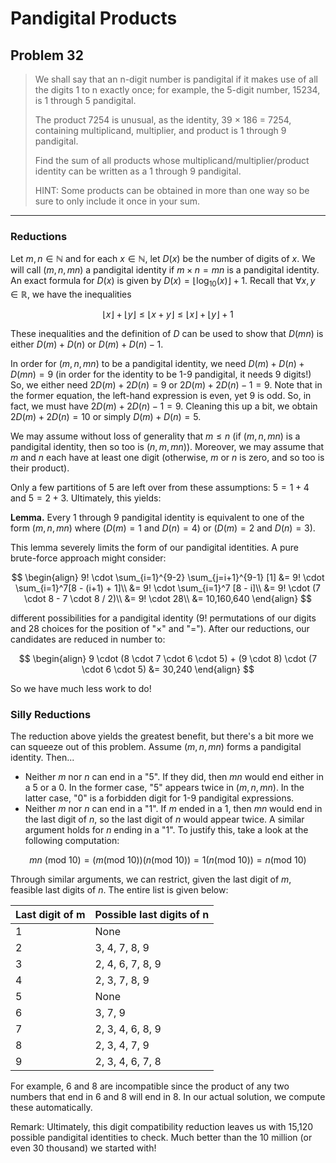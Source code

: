 # Pandigital Products

## Problem 32

> We shall say that an n-digit number is pandigital if it makes use of all the digits 1 to n exactly once; for example, the 5-digit number, 15234, is 1 through 5 pandigital.
> 
> The product 7254 is unusual, as the identity, 39 × 186 = 7254, containing multiplicand, multiplier, and product is 1 through 9 pandigital.
> 
> Find the sum of all products whose multiplicand/multiplier/product identity can be written as a 1 through 9 pandigital.
> 
> HINT: Some products can be obtained in more than one way so be sure to only include it once in your sum.

---

### Reductions

Let $m, n \in \mathbb{N}$ and for each $x \in \mathbb{N}$, let $D(x)$ be the number of digits of $x$. We will call $(m, n, mn)$ a 
pandigital identity if $m \times n = mn$ is a pandigital identity.  An exact formula
for $D(x)$ is given by $D(x) = \lfloor \log_{10}(x) \rfloor + 1$. Recall that $\forall x, y \in \mathbb{R}$, we have the
inequalities

$$\lfloor x \rfloor + \lfloor y \rfloor \leq \lfloor x + y \rfloor \leq \lfloor x \rfloor + \lfloor y \rfloor + 1$$

These inequalities and the definition of $D$ can be used to show that $D(mn)$ is either $D(m)+D(n)$ or $D(m)+D(n)-1$.

In order for $(m, n, mn)$ to be a pandigital identity, we need $D(m)+D(n)+D(mn)=9$ (in order for the identity to be
1-9 pandigital, it needs 9 digits!) So, we either need $2D(m)+2D(n) = 9$ or $2D(m) + 2D(n) - 1 = 9$. Note that in the
former equation, the left-hand expression is even, yet 9 is odd. So, in fact, we must have $2D(m)+2D(n)-1=9$.
Cleaning this up a bit, we obtain $2D(m)+2D(n)=10$ or simply $D(m)+D(n)=5$.

We may assume without loss of generality that $m \leq n$ (if $(m, n, mn)$ is a pandigital identity, then so too is 
$(n, m, mn)$). Moreover, we may assume that $m$ and $n$ each have at least one digit (otherwise, $m$ or $n$ is zero, and
so too is their product).

Only a few partitions of $5$ are left over from these assumptions: $5 = 1 + 4$ and $5 = 2+3$. Ultimately, this yields:

**Lemma.** Every 1 through 9 pandigital identity is equivalent to one of the form $(m, n, mn)$ where ($D(m)=1$ and 
$D(n) = 4$) or ($D(m) = 2$ and $D(n) = 3$).

This lemma severely limits the form of our pandigital identities. A pure brute-force approach might consider:

$$
\begin{align}
9! \cdot \sum_{i=1}^{9-2} \sum_{j=i+1}^{9-1} [1] &= 9! \cdot \sum_{i=1}^7[8 - (i+1) + 1]\\
&= 9! \cdot \sum_{i=1}^7 [8 - i]\\
&= 9! \cdot (7 \cdot 8 - 7 \cdot 8 / 2)\\
&= 9! \cdot 28\\
&= 10,160,640
\end{align}
$$

different possibilities for a pandigital identity ($9!$ permutations of our digits and $28$ choices for the 
position of "$\times$" and "$=$"). After our reductions, our candidates are reduced in number to:

$$
\begin{align}
9 \cdot (8 \cdot 7 \cdot 6 \cdot 5) + (9 \cdot 8) \cdot (7 \cdot 6 \cdot 5) &= 30,240
\end{align}
$$

So we have much less work to do!

### Silly Reductions

The reduction above yields the greatest benefit, but there's a bit more we can squeeze out of this problem. Assume
$(m, n, mn)$ forms a pandigital identity. Then...

- Neither $m$ nor $n$ can end in a "5". If they did, then $mn$ would end either in a $5$ or a $0$. In the former case, "5" appears twice in $(m, n, mn)$. In the latter case, "0" is a forbidden digit for 1-9 pandigital expressions.
- Neither $m$ nor $n$ can end in a "1". If $m$ ended in a $1$, then $mn$ would end in the last digit of $n$, so the last digit of $n$ would appear twice. A similar argument holds for $n$ ending in a "1". To justify this, take a look at the following computation:

$$
mn\ (\text{mod}\ 10) = (m (\text{mod}\ 10))(n (\text{mod}\ 10)) = 1(n (\text{mod}\ 10)) = n (\text{mod}\ 10)
$$

Through similar arguments, we can restrict, given the last digit of $m$, feasible last digits of $n$. The entire list
is given below:

| Last digit of m      | Possible last digits of n |
| -------------------- | ----------- |
|   1    |       None                |
|   2    |       3, 4, 7, 8, 9       |
|   3    |       2, 4, 6, 7, 8, 9    |
|   4    |       2, 3, 7, 8, 9       |
|   5    |       None                |
|   6    |       3, 7, 9             |
|   7    |       2, 3, 4, 6, 8, 9    |
|   8    |       2, 3, 4, 7, 9       |
|   9    |       2, 3, 4, 6, 7, 8    |

For example, 6 and 8 are incompatible since the product of any two numbers that end in 6 and 8 will end in 8. In our actual solution, we 
compute these automatically.

Remark: Ultimately, this digit compatibility reduction leaves us with 15,120 possible pandigital identities to check. Much better than the
10 million (or even 30 thousand) we started with!